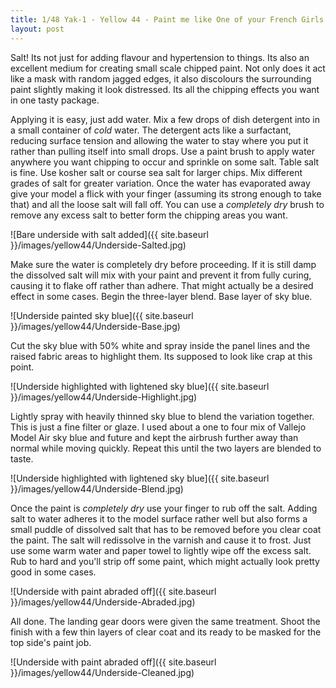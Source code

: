 ```yaml
---
title: 1/48 Yak-1 - Yellow 44 - Paint me like One of your French Girls
layout: post
---
```


Salt! Its not just for adding flavour and hypertension to things. Its also an excellent medium for creating small scale chipped paint. Not only does it act like a mask with random jagged edges, it also discolours the surrounding paint slightly making it look distressed. Its all the chipping effects you want in one tasty package.

Applying it is easy, just add water. Mix a few drops of dish detergent into in a small container of *cold* water. The detergent acts like a surfactant, reducing surface tension and allowing the water to stay where you put it rather than pulling itself into small drops. Use a paint brush to apply water anywhere you want chipping to occur and sprinkle on some salt. Table salt is fine. Use kosher salt or course sea salt for larger chips. Mix different grades of salt for greater variation. Once the water has evaporated away give your model a flick with your finger (assuming its strong enough to take that) and all the loose salt will fall off. You can use a *completely dry* brush to remove any excess salt to better form the chipping areas you want. 

![Bare underside with salt added]({{ site.baseurl }}/images/yellow44/Underside-Salted.jpg)

Make sure the water is completely dry before proceeding. If it is still damp the dissolved salt will mix with your paint and prevent it from fully curing, causing it to flake off rather than adhere. That might actually be a desired effect in some cases. Begin the three-layer blend. Base layer of sky blue. 

![Underside painted sky blue]({{ site.baseurl }}/images/yellow44/Underside-Base.jpg)

Cut the sky blue with 50% white and spray inside the panel lines and the raised fabric areas to highlight them. Its supposed to look like crap at this point. 

![Underside highlighted with lightened sky blue]({{ site.baseurl }}/images/yellow44/Underside-Highlight.jpg)

Lightly spray with heavily thinned sky blue to blend the variation together. This is just a fine filter or glaze. I used about a one to four mix of Vallejo Model Air sky blue and future and kept the airbrush further away than normal while moving quickly. Repeat this until the two layers are blended to taste. 

![Underside highlighted with lightened sky blue]({{ site.baseurl }}/images/yellow44/Underside-Blend.jpg)

Once the paint is *completely dry* use your finger to rub off the salt. Adding salt to water adheres it to the model surface rather well but also forms a small puddle of dissolved salt that has to be removed before you clear coat the paint. The salt will redissolve in the varnish and cause it to frost. Just use some warm water and paper towel to lightly wipe off the excess salt. Rub to hard and you'll strip off some paint, which might actually look pretty good in some cases.

![Underside with paint abraded off]({{ site.baseurl }}/images/yellow44/Underside-Abraded.jpg)

All done. The landing gear doors were given the same treatment. Shoot the finish with a few thin layers of clear coat and its ready to be masked for the top side's paint job. 

![Underside with paint abraded off]({{ site.baseurl }}/images/yellow44/Underside-Cleaned.jpg)
